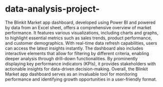# data-analysis-project-
The Blinkit Market app dashboard, developed using Power BI and powered by data from an Excel sheet, offers a comprehensive overview of market performance. It features various visualizations, including charts and graphs, to highlight essential metrics such as sales trends, product performance, and customer demographics. With real-time data refresh capabilities, users can access the latest insights instantly. The dashboard also includes interactive elements that allow for filtering by different criteria, enabling deeper analysis through drill-down functionalities. By prominently displaying key performance indicators (KPIs), it provides stakeholders with actionable insights for data-driven decision-making. Overall, the Blinkit Market app dashboard serves as an invaluable tool for monitoring performance and identifying growth opportunities in a user-friendly format.

